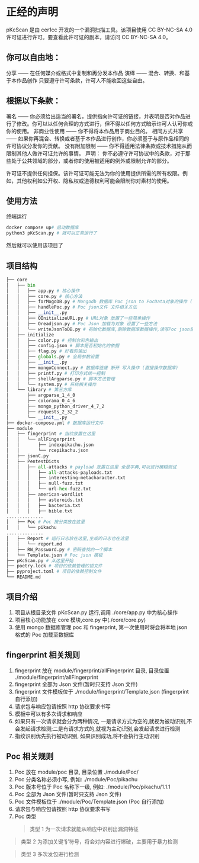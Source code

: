 # 正经的声明

pKcScan 是由 cer1cc 开发的一个漏洞扫描工具。该项目使用 CC BY-NC-SA 4.0 许可证进行许可。要查看此许可证的副本，请访问 CC BY-NC-SA 4.0。

## 你可以自由地：

分享 —— 在任何媒介或格式中复制和再分发本作品
演绎 —— 混合、转换、和基于本作品创作
只要遵守许可条款，许可人不能收回这些自由。

## 根据以下条款：

署名 —— 你必须给出适当的署名，提供指向许可证的链接，并表明是否对作品进行了修改。你可以以任何合理的方式进行，但不得以任何方式暗示许可人认可你或你的使用。
非商业性使用 —— 你不得将本作品用于商业目的。
相同方式共享 —— 如果你再混合、转换或者基于本作品进行创作，你必须基于与原作品相同的许可协议分发你的贡献。
没有附加限制 —— 你不得适用法律条款或技术措施从而限制其他人做许可证允许的事情。
声明：
你不必遵守许可协议中的条款，对于那些处于公共领域的部分，或者你的使用被适用的例外或限制允许的部分。

许可证不提供任何担保。该许可证可能无法为你的使用提供所需的所有权限。例如，其他权利如公开权、隐私权或道德权利可能会限制你对素材的使用。

## 使用方法

终端运行

```python
docker compose up# 启动数据库
python3 pKcScan.py # 就可以正常运行了
```

然后就可以使用该项目了

## 项目结构

```python
├── core
│   ├── bin
│   │   ├── app.py # 核心操作
│   │   ├── core.py # 核心方法
│   │   ├── forMogoDB.py # Mongodb 数据库 Poc json to PocData对象的操作 (操作的是连接成功后的对象)
│   │   ├── handlePoc.py # Poc json文件 文件相关方法
│   │   ├── __init__.py
│   │   ├── OInitializeURL.py # URL对象 放置了一些简单操作
│   │   ├── Oreadjson.py # Poc Json 加载为对象 设置了一些方法
│   │   └── writeJsonToDB.py # 初始化数据库,删除数据库数据操作,读写Poc json至数据库 (调用mongoConnect中的方法)
│   ├── initialize
│   │   ├── color.py # 控制台彩色输出
│   │   ├── config.json # 脚本是否初始化的依据
│   │   ├── flag.py # 好看的输出
│   │   ├── globals.py # 全局参数设置
│   │   ├── __init__.py
│   │   ├── mongoConnect.py # 数据库连接 断开 写入操作 (直接操作数据库)
│   │   ├── printf.py # 打印方式统一控制
│   │   ├── shellArgparse.py # 脚本方法管理
│   │   └── system.py # 系统相关操作
│   └── library # 第三方库
│       ├── argparse_1_4_0
│       ├── colorama_0_4_6
│       ├── mongo_python_driver_4_7_2
│       ├── requests_2_32_2
│       └── __init__.py
├── docker-compose.yml # 数据库运行文件
├── module
│   ├── fingerprint # 指纹放置在这里
│   │   └── allFingerprint
│   │       ├── indexpikachu.json
│   │       └── rcepikachu.json
│   ├── jsonC.py
│   ├── PentestDicts
│   │   ├── all-attacks # payload 放置在这里 全是字典,可以进行模糊测试
│   │   │   ├── all-attacks-payloads.txt
│   │   │   ├── interesting-metacharacter.txt
│   │   │   ├── null-fuzz.txt
│   │   │   └── url-hex-fuzz.txt
│   │   ├── american-wordlist
│   │   │   ├── asteroids.txt
│   │   │   ├── bacteria.txt
│   │   │   ├── bible.txt
..............
│   ├── Poc # Poc 按分类放在这里
│   │   └── pikachu
..............
│   ├── Report # 运行日志放在这里,生成的日志也在这里
│   │   └── report.md
│   ├── RW_Password.py # 密码查找的一个脚本
│   └── Template.json # Poc json 模板
├── pKcScan.py # 从这里开始
├── poetry.lock # 项目的依赖管理的锁文件
├── pyproject.toml # 项目的依赖控制文件
└── README.md
```

## 项目介绍

1. 项目从根目录文件 pKcScan.py 运行,调用 ./core/app.py 中为核心操作
2. 项目核心功能放在 core 模块,core.py 中(./core/core.py)
3. 使用 mongo 数据库管理 poc 和 fingerprint, 第一次使用时将会将本地 json 格式的 Poc 加载至数据库

## fingerprint 相关规则

1. fingerprint 放在 module/fingerprint/allFingerprint 目录, 目录位置 ./module/fingerprint/allFingerprint
2. fingerprint 全部为 Json 文件(暂时只支持 Json 文件)
3. fingerprint 文件模板位于 ./module/fingerprint/Template.json (fingerprint 自行添加)
4. 请求包与响应包请按照 http 协议要求书写
5. 模板中可以有多次请求和响应
6. 如果只有一次请求就会分为两种情况, 一是请求方式为空的,就视为被动识别,不会发起请求检测;二是有请求方式的,就视为主动识别,会发起请求进行检测
7. 指纹识别优先执行被动识别, 如果识别成功,将不会执行主动识别

## Poc 相关规则

1. Poc 放在 module/poc 目录, 目录位置 ./module/Poc/
2. Poc 分类名称必须小写, 例如: ./module/Poc/pikachu
3. Poc 版本号位于 Poc 名称下一级, 例如: ./module/Poc/pikachu/1.1.1
4. Poc 全部为 Json 文件(暂时只支持 Json 文件)
5. Poc 文件模板位于 ./module/Poc/Template.json (Poc 自行添加)
6. 请求包与响应包请按照 http 协议要求书写
7. Poc 类型
   > 类型 1 为一次请求就能从响应中识别出漏洞特征

> 类型 2 为添加关键‘§’符号，将会对内容进行爆破，主要用于暴力检测

> 类型 3 多次发包进行检测
